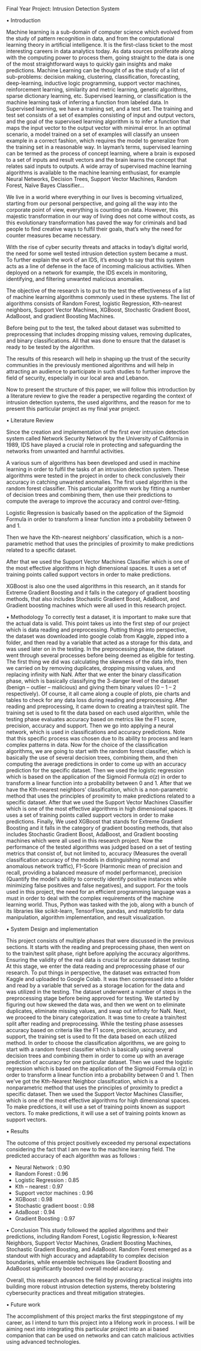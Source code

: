 Final Year Project: Intrusion Detection System



•	Introduction

Machine learning is a sub-domain of computer science which evolved from the study of pattern recognition in data, and from the computational learning theory in artificial intelligence. It is the first-class ticket to the most interesting careers in data analytics today. As data sources proliferate along with the computing power to process them, going straight to the data is one of the most straightforward ways to quickly gain insights and make predictions. Machine Learning can be thought of as the study of a list of sub-problems: decision making, clustering, classification, forecasting, deep-learning, inductive logic programming, support vector machines, reinforcement learning, similarity and metric learning, genetic algorithms, sparse dictionary learning, etc. Supervised learning, or classification is the machine learning task of inferring a function from labeled data. In Supervised learning, we have a training set, and a test set. The training and test set consists of a set of examples consisting of input and output vectors, and the goal of the supervised learning algorithm is to infer a function that maps the input vector to the output vector with minimal error. In an optimal scenario, a model trained on a set of examples will classify an unseen example in a correct fashion, which requires the model to generalize from the training set in a reasonable way. In layman’s terms, supervised learning can be termed as the process of concept learning, where a brain is exposed to a set of inputs and result vectors and the brain learns the concept that relates said inputs to outputs. A wide array of supervised machine learning algorithms is available to the machine learning enthusiast, for example Neural Networks, Decision Trees, Support Vector Machines, Random Forest, Naïve Bayes Classifier…

We live in a world where everything in our lives is becoming virtualized, starting from our personal perspective, and going all the way into the corporate point of view, everything is counting on data. However, this majestic transformation in our way of living does not come without costs, as this evolutionary transformation has paved the way for criminals and bad people to find creative ways to fulfil their goals, that’s why the need for counter measures became necessary.

With the rise of cyber security threats and attacks in today’s digital world, the need for some well tested intrusion detection system became a must. To further explain the work of an IDS, it’s enough to say that this system acts as a line of defense in the face of incoming malicious activities. When deployed on a network for example, the IDS excels in monitoring, identifying, and filtering unwanted malicious anomalies.

The objective of the research is to put to the test the effectiveness of a list of machine learning algorithms commonly used in these systems. The list of algorithms consists of Random Forest, logistic Regression, Kth-nearest neighbors, Support Vector Machines, XGBoost, Stochastic Gradient Boost, AdaBoost, and gradient Boosting Machines.

Before being put to the test, the talked about dataset was submitted to preprocessing that includes dropping missing values, removing duplicates, and binary classifications. All that was done to ensure that the dataset is ready to be tested by the algorithm.

The results of this research will help in shaping up the trust of the security communities in the previously mentioned algorithms and will help in attracting an audience to participate in such studies to further improve the field of security, especially in our local area and Lebanon.

 Now to present the structure of this paper, we will follow this introduction by a literature review to give the reader a perspective regarding the context of intrusion detection systems, the used algorithms, and the reason for me to present this particular project as my final year project.



•	Literature Review

Since the creation and implementation of the first ever intrusion detection system called Network Security Network by the University of California in 1989, IDS have played a crucial role in protecting and safeguarding the networks from unwanted and harmful activities.

A various sum of algorithms has been developed and used in machine learning in order to fulfil the tasks of an intrusion detection system. These algorithms were tested in the project in order to check conclusively their accuracy in catching unwanted anomalies.
The first used algorithm is the random forest classifier. This particular algorithm work by fitting a number of decision trees and combining them, then use their predictions to compute the average to improve the accuracy and control over-fitting.

Logistic Regression is basically based on the application of the Sigmoid Formula in order to transform a linear function into a probability between 0 and 1.

Then we have the Kth-nearest neighbors’ classification, which is a non-parametric method that uses the principles of proximity to make predictions related to a specific dataset.

After that we used the Support Vector Machines Classifier which is one of the most effective algorithms in high dimensional spaces. It uses a set of training points called support vectors in order to make predictions.

XGBoost is also one the used algorithms in this research, an it stands for Extreme Gradient Boosting and it falls in the category of gradient boosting methods, that also includes Stochastic Gradient Boost, AdaBoost, and Gradient boosting machines which were all used in this research project.




•	Methodology
To correctly test a dataset, it is important to make sure that the actual data is valid. This point takes us into the first step of our project which is data reading and preprocessing. Putting things into perspective, the dataset was downloaded into google colab from Kaggle, zipped into a folder, and then read by a variable that acted as a storage for this data, and was used later on in the testing. In the preprocessing phase, the dataset went through several processes before being deemed as eligible for testing. The first thing we did was calculating the skewness of the data info, then we carried on by removing duplicates, dropping missing values, and replacing infinity with NaN. After that we enter the binary classification phase, which is basically classifying the 3-danger level of the dataset (benign – outlier – malicious) and giving them binary values (0 – 1 – 2 respectively). Of course, it all came along a couple of plots, pie charts and tables to check for any data loss during reading and preprocessing. 
After reading and preprocessing, it came down to creating a train/test split. The training set is used to fit the data based on each used algorithm, while the testing phase evaluates accuracy based on metrics like the F1 score, precision, accuracy and support.
Then we go into applying a neural network, which is used in classifications and accuracy predictions. Note that this specific process was chosen due to its ability to process and learn complex patterns in data.
Now for the choice of the classification algorithms, we are going to start with the random forest classifier, which is basically the use of several decision trees, combining them, and then computing the average predictions in order to come up with an accuracy prediction for the specific dataset. Then we used the logistic regression which is based on the application of the Sigmoid Formula σ(z) in order to transform a linear function into a probability between 0 and 1. After that we have the Kth-nearest neighbors’ classification, which is a non-parametric method that uses the principles of proximity to make predictions related to a specific dataset. After that we used the Support Vector Machines Classifier which is one of the most effective algorithms in high dimensional spaces. It uses a set of training points called support vectors in order to make predictions. Finally, We used XGBoost that stands for Extreme Gradient Boosting and it falls in the category of gradient boosting methods, that also includes Stochastic Gradient Boost, AdaBoost, and Gradient boosting machines which were all used in this research project.
Now the performance of the tested algorithms was judged based on a set of testing metrics that consist of, but not limited to, accuracy (Measures the overall classification accuracy of the models in distinguishing normal and anomalous network traffic), F1-Score (Harmonic mean of precision and recall, providing a balanced measure of model performance), precision (Quantify the model's ability to correctly identify positive instances while minimizing false positives and false negatives), and support.
For the tools used in this project, the need for an efficient programming language was a must in order to deal with the complex requirements of the machine learning world. Thus, Python was tasked with the job, along with a bunch of its libraries like scikit-learn, TensorFlow, pandas, and matplotlib for data manipulation, algorithm implementation, and result visualization.


•	System Design and implementation


This project consists of multiple phases that were discussed in the previous sections. It starts with the reading and preprocessing phase, then went on to the train/test split phase, right before applying the accuracy algorithms.
Ensuring the validity of the real data is crucial for accurate dataset testing. At this stage, we enter the data reading and preprocessing phase of our research. To put things in perspective, the dataset was extracted from Kaggle and uploaded to Google Colab. It was then compressed into a folder and read by a variable that served as a storage location for the data and was utilized in the testing. The dataset underwent a number of steps in the preprocessing stage before being approved for testing. We started by figuring out how skewed the data was, and then we went on to eliminate duplicates, eliminate missing values, and swap out infinity for NaN. Next, we proceed to the binary categorization. It was time to create a train/test split after reading and preprocessing. While the testing phase assesses accuracy based on criteria like the F1 score, precision, accuracy, and support, the training set is used to fit the data based on each utilized method. In order to choose the classification algorithms, we are going to start with a random forest classifier which is basically using several decision trees and combining them in order to come up with an average prediction of accuracy for one particular dataset. Then we used the logistic regression which is based on the application of the Sigmoid Formula σ(z) in order to transform a linear function into a probability between 0 and 1. Then we've got the Kth-Nearest Neighbor classification, which is a nonparametric method that uses the principles of proximity to predict a specific dataset. Then we used the Support Vector Machines Classifier, which is one of the most effective algorithms for high dimensional spaces. To make predictions, it will use a set of training points known as support vectors. To make predictions, it will use a set of training points known as support vectors. 


•	Results

The outcome of this project positively exceeded my personal expectations considering the fact that I am new to the machine learning field. The predicted accuracy of each algorithm was as follows : 

-	Neural Network : 0.90
-	Random Forest : 0.96
-	Logistic Regression : 0.85
-	Kth – nearest : 0.97
-	Support vector machines : 0.96
-	XGBoost : 0.98
-	Stochastic gradient boost : 0.98
-	AdaBoost : 0.94
-	Gradient Boosting : 0.97



•	Conclusion
This study followed the applied algorithms and their predictions, including Random Forest, Logistic Regression, k-Nearest Neighbors, Support Vector Machines, Gradient Boosting Machines, Stochastic Gradient Boosting, and AdaBoost.
Random Forest emerged as a standout with high accuracy and adaptability to complex decision boundaries, while ensemble techniques like Gradient Boosting and AdaBoost significantly boosted overall model accuracy.

Overall, this research advances the field by providing practical insights into building more robust intrusion detection systems, thereby bolstering cybersecurity practices and threat mitigation strategies.



•	Future work

The accomplishment of this project marks the first steppingstone of my career, as I intend to turn this project into a lifelong work in process. I will be aiming next into integrating this particular project into an ai based companion that can be used on networks and can catch malicious activities using advanced technologies.



 
	



